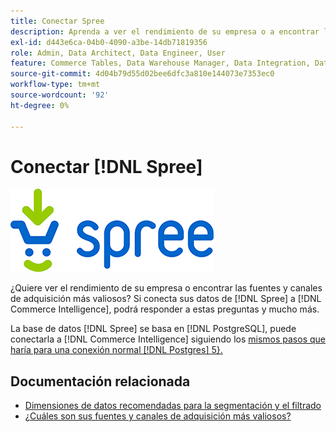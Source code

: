 ```yaml
---
title: Conectar Spree
description: Aprenda a ver el rendimiento de su empresa o a encontrar las fuentes y los canales de adquisición más valiosos.
exl-id: d443e6ca-04b0-4090-a3be-14db71819356
role: Admin, Data Architect, Data Engineer, User
feature: Commerce Tables, Data Warehouse Manager, Data Integration, Data Import/Export
source-git-commit: 4d04b79d55d02bee6dfc3a810e144073e7353ec0
workflow-type: tm+mt
source-wordcount: '92'
ht-degree: 0%

---
```


# Conectar [!DNL Spree]

![Logotipo de Spree Commerce](../../../assets/spree-commerce-logo.png)

¿Quiere ver el rendimiento de su empresa o encontrar las fuentes y canales de adquisición más valiosos? Si conecta sus datos de [!DNL Spree] a [!DNL Commerce Intelligence], podrá responder a estas preguntas y mucho más.

La base de datos [!DNL Spree] se basa en [!DNL PostgreSQL], puede conectarla a [!DNL Commerce Intelligence] siguiendo los [mismos pasos que haría para una conexión normal [!DNL Postgres] 5&rbrace;.](../integrations/postgresql.md)

## Documentación relacionada

* [Dimensiones de datos recomendadas para la segmentación y el filtrado](../../../best-practices/segment-filter.md)
* [¿Cuáles son sus fuentes y canales de adquisición más valiosos?](../../analysis/most-value-source-channel.md)
